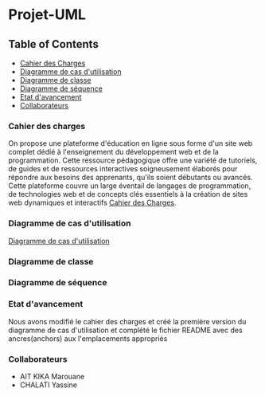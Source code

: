 # Projet-UML

## Table of Contents
- [Cahier des Charges](#cahier-des-charges)
- [Diagramme de cas d'utilisation](#use-case)
- [Diagramme de classe](#class)
- [Diagramme de séquence](#sequence)
- [Etat d'avancement](#etat-davancement)
- [Collaborateurs](#Collaborateurs)

### <a name="cahier-des-charges"></a> Cahier des charges

On propose une plateforme d'éducation en ligne sous forme d'un site web complet dédié à l'enseignement du 
développement web et de la programmation. Cette ressource pédagogique offre une variété de 
tutoriels, de guides et de ressources interactives soigneusement élaborés pour répondre aux 
besoins des apprenants, qu'ils soient débutants ou avancés. Cette plateforme couvre un large 
éventail de langages de programmation, de technologies web et de concepts clés essentiels à la 
création de sites web dynamiques et interactifs [Cahier des Charges](https://github.com/Marouane124/Projet-UML/blob/e5ebaa868576db7853c38adf07c8265fa019e7e4/Cahier%20des%20charges.pdf).

### <a name="use-case"></a> Diagramme de cas d'utilisation
[Diagramme de cas d'utilisation](https://github.com/Marouane124/Projet-UML/blob/main/Diagrammes/Use%20case%20diagramme.jpeg)
### <a name="class"></a> Diagramme de classe
### <a name="sequence"></a> Diagramme de séquence
### <a name="etat-davancement"></a> Etat d'avancement
Nous avons modifié le cahier des charges et créé la première version du diagramme de cas d'utilisation et complété le fichier README avec des ancres(anchors) aux l'emplacements appropriés
### <a name="Collaborateurs"></a> Collaborateurs
- AIT KIKA Marouane
- CHALATI Yassine
  
